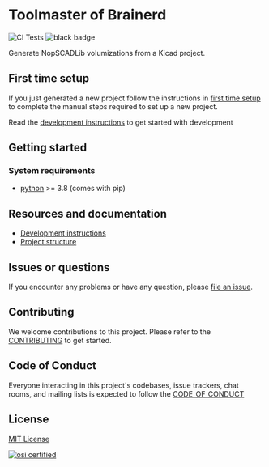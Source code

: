 # Toolmaster of Brainerd

![CI Tests] ![black badge]

Generate NopSCADLib volumizations from a Kicad project.

## First time setup

If you just generated a new project follow the instructions in [first time setup]
to complete the manual steps required to set up a new project.

Read the [development instructions] to get started with development

## Getting started

<!-- Add me -->

### System requirements

-   [python] >= 3.8 (comes with pip)

<!-- Add me -->

## Resources and documentation

-   [Development instructions]
-   [Project structure]

## Issues or questions

If you encounter any problems or have any question, please [file an issue].

## Contributing

We welcome contributions to this project. Please refer to the [CONTRIBUTING] to get started.

## Code of Conduct

Everyone interacting in this project's codebases, issue trackers,
chat rooms, and mailing lists is expected to follow the [CODE_OF_CONDUCT]

## License

[MIT License]

[![osi certified][osi_certified]][MIT License]

[ci tests]: https://github.com/crashfrog/Toolmaster-of-Brainerd.git/actions/workflows/tests.yml/badge.svg
[black badge]: https://img.shields.io/badge/code%20style-black-000000.svg
[file an issue]: https://github.com/crashfrog/Toolmaster-of-Brainerd.git/issues
[contributing]: ./CONTRIBUTING.md
[code_of_conduct]: ./CODE_OF_CONDUCT.md
[development instructions]: ./docs/development-instructions.md
[first time setup]: ./docs/first-time-setup.md
[project structure]: ./docs/project-structure.md
[mit license]: http://opensource.org/licenses/MIT
[bsd 2-clause license]: https://opensource.org/licenses/BSD-2-Clause
[bsd 3-clause license]: https://opensource.org/licenses/BSD-3-Clause
[isc license]: https://opensource.org/licenses/ISC
[apache license version 2.0]: https://opensource.org/licenses/Apache-2.0
[gnu general public license version 3]: https://opensource.org/licenses/GPL-3.0
[unlicense]: https://opensource.org/licenses/unlicense
[osi_certified]: https://opensource.org/trademarks/osi-certified/web/osi-certified-120x100.png
[python]: https://www.python.org/downloads/
